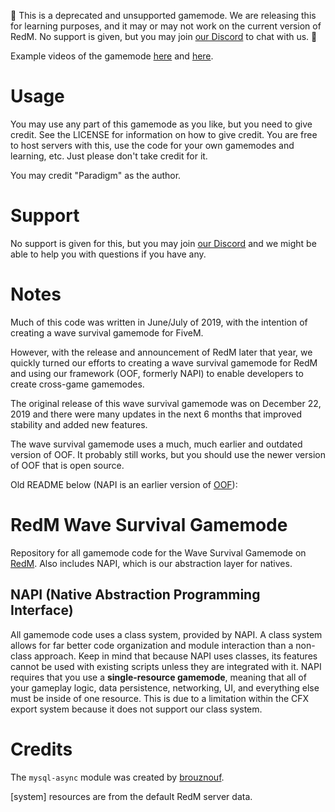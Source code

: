 🛑 This is a deprecated and unsupported gamemode. We are releasing this for learning purposes, and it may or may not work on the current version of RedM. No support is given, but you may join [our Discord](https://discord.gg/XAQ34Td) to chat with us. 🛑

Example videos of the gamemode [here](https://www.youtube.com/watch?v=Z7-73l9gT_g) and [here](https://www.youtube.com/watch?v=X_PU0VhRDhk).


# Usage
You may use any part of this gamemode as you like, but you need to give credit. See the LICENSE for information on how to give credit. You are free to host servers with this, use the code for your own gamemodes and learning, etc. Just please don't take credit for it.

You may credit "Paradigm" as the author.

# Support
No support is given for this, but you may join [our Discord](https://discord.gg/XAQ34Td) and we might be able to help you with questions if you have any.

# Notes

Much of this code was written in June/July of 2019, with the intention of creating a wave survival gamemode for FiveM.

However, with the release and announcement of RedM later that year, we quickly turned our efforts to creating a wave survival gamemode for RedM and using our framework (OOF, formerly NAPI) to enable developers to create cross-game gamemodes.

The original release of this wave survival gamemode was on December 22, 2019 and there were many updates in the next 6 months that improved stability and added new features.

The wave survival gamemode uses a much, much earlier and outdated version of OOF. It probably still works, but you should use the newer version of OOF that is open source.

Old README below (NAPI is an earlier version of [OOF](https://github.com/Paradigm-MP/oof)):

# RedM Wave Survival Gamemode
Repository for all gamemode code for the Wave Survival Gamemode on [RedM](https://redm.net/). Also includes NAPI, which is our abstraction layer for natives. 

## NAPI (Native Abstraction Programming Interface)
All gamemode code uses a class system, provided by NAPI. A class system allows for far better code organization and module interaction than a non-class approach. Keep in mind that because NAPI uses classes, its features cannot be used with existing scripts unless they are integrated with it. NAPI requires that you use a **single-resource gamemode**, meaning that all of your gameplay logic, data persistence, networking, UI, and everything else must be inside of one resource. This is due to a limitation within the CFX export system because it does not support our class system.

# Credits
The `mysql-async` module was created by [brouznouf](https://github.com/brouznouf/fivem-mysql-async/tree/2.0).

[system] resources are from the default RedM server data.